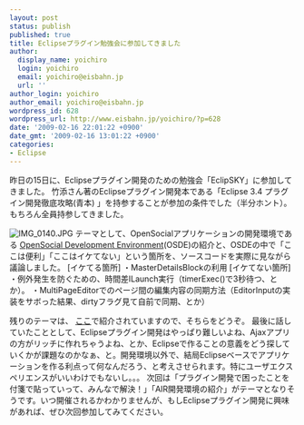 ```yaml
---
layout: post
status: publish
published: true
title: Eclipseプラグイン勉強会に参加してきました
author:
  display_name: yoichiro
  login: yoichiro
  email: yoichiro@eisbahn.jp
  url: ''
author_login: yoichiro
author_email: yoichiro@eisbahn.jp
wordpress_id: 628
wordpress_url: http://www.eisbahn.jp/yoichiro/?p=628
date: '2009-02-16 22:01:22 +0900'
date_gmt: '2009-02-16 13:01:22 +0900'
categories:
- Eclipse
---
```


昨日の15日に、Eclipseプラグイン開発のための勉強会「EclipSKY」に参加してきました。
竹添さん著のEclipseプラグイン開発本である「Eclipse 3.4 プラグイン開発徹底攻略(青本) 」を持参することが参加の条件でした（半分ホント）。もちろん全員持参してきました。

![IMG_0140.JPG](http://www.eisbahn.jp/yoichiro/images/IMG_0140.JPG)
テーマとして、OpenSocialアプリケーションの開発環境である
[OpenSocial Development Environment](http://www.eisbahn.jp/trac/osde)(OSDE)の紹介と、OSDEの中で「ここは便利」「ここはイケてない」という箇所を、ソースコードを実際に見ながら議論しました。
[イケてる箇所]
・MasterDetailsBlockの利用
[イケてない箇所]
・例外発生を防ぐための、時間差ILaunch実行（timerExec()で3秒待つ、とか）。
・MultiPageEditorでのページ間の編集内容の同期方法（EditorInputの実装をサボった結果、dirtyフラグ見て自前で同期、とか）


残りのテーマは、
[ここ](http://aqubiblog.blogspot.com/2009/02/eclipseplugin.html)で紹介されていますので、そちらをどうぞ。
最後に話していたこととして、Eclipseプラグイン開発はやっぱり難しいよね、Ajaxアプリの方がリッチに作れちゃうよね、とか、Eclipseで作ることの意義をどう探していくかが課題なのかなぁ、と。開発環境以外で、結局Eclipseベースでアプリケーションを作る利点って何なんだろう、と考えさせられます。特にユーザエクスペリエンスがいいわけでもないし。。。
次回は「プラグイン開発で困ったことを付箋で貼っていって、みんなで解決！」「AIR開発環境の紹介」がテーマとなりそうです。いつ開催されるかわかりませんが、もしEclipseプラグイン開発に興味があれば、ぜひ次回参加してみてください。
